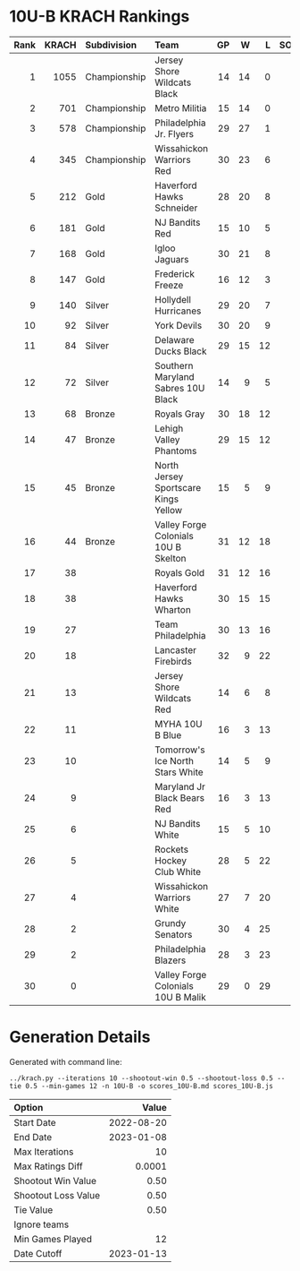 # 10U-B KRACH Rankings
Rank|KRACH|Subdivision|Team|GP|W|L|SOW|SOL|T|SoS
---:|---:|:---|:---|---:|---:|---:|---:|---:|---:|---:
1|1055|Championship|Jersey Shore Wildcats Black|14|14|0|0|0|0|151
2|701|Championship|Metro Militia|15|14|0|1|0|0|97
3|578|Championship|Philadelphia Jr. Flyers|29|27|1|1|0|0|102
4|345|Championship|Wissahickon Warriors Red|30|23|6|0|1|0|293
5|212|Gold|Haverford Hawks Schneider|28|20|8|0|0|0|203
6|181|Gold|NJ Bandits Red|15|10|5|0|0|0|247
7|168|Gold|Igloo Jaguars|30|21|8|1|0|0|152
8|147|Gold|Frederick Freeze|16|12|3|1|0|0|78
9|140|Silver|Hollydell Hurricanes|29|20|7|0|2|0|103
10|92|Silver|York Devils|30|20|9|1|0|0|92
11|84|Silver|Delaware Ducks Black|29|15|12|1|1|0|122
12|72|Silver|Southern Maryland Sabres 10U Black|14|9|5|0|0|0|61
13|68|Bronze|Royals Gray|30|18|12|0|0|0|118
14|47|Bronze|Lehigh Valley Phantoms|29|15|12|1|1|0|108
15|45|Bronze|North Jersey Sportscare Kings Yellow|15|5|9|1|0|0|266
16|44|Bronze|Valley Forge Colonials 10U B Skelton|31|12|18|1|0|0|198
17|38||Royals Gold|31|12|16|0|3|0|178
18|38||Haverford Hawks Wharton|30|15|15|0|0|0|111
19|27||Team Philadelphia|30|13|16|0|1|0|70
20|18||Lancaster Firebirds|32|9|22|1|0|0|115
21|13||Jersey Shore Wildcats Red|14|6|8|0|0|0|44
22|11||MYHA 10U B Blue|16|3|13|0|0|0|113
23|10||Tomorrow's Ice North Stars White|14|5|9|0|0|0|46
24|9||Maryland Jr Black Bears Red|16|3|13|0|0|0|112
25|6||NJ Bandits White|15|5|10|0|0|0|63
26|5||Rockets Hockey Club White|28|5|22|1|0|0|222
27|4||Wissahickon Warriors White|27|7|20|0|0|0|90
28|2||Grundy Senators|30|4|25|1|0|0|102
29|2||Philadelphia Blazers|28|3|23|0|2|0|136
30|0||Valley Forge Colonials 10U B Malik|29|0|29|0|0|0|86
# Generation Details

Generated with command line:
```
../krach.py --iterations 10 --shootout-win 0.5 --shootout-loss 0.5 --tie 0.5 --min-games 12 -n 10U-B -o scores_10U-B.md scores_10U-B.js
```

| Option | Value |
| :----- | ----: |
| Start Date | 2022-08-20 |
| End Date | 2023-01-08 |
| Max Iterations | 10 |
| Max Ratings Diff | 0.0001 |
| Shootout Win Value | 0.50 |
| Shootout Loss Value | 0.50 |
| Tie Value | 0.50 |
| Ignore teams |  |
| Min Games Played | 12 |
| Date Cutoff | 2023-01-13 |

